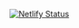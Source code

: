 [![Netlify Status](https://api.netlify.com/api/v1/badges/f601f46f-8fc9-4e0b-8c42-49ac8c9f6839/deploy-status)](https://app.netlify.com/sites/kellyquintesa/deploys)

